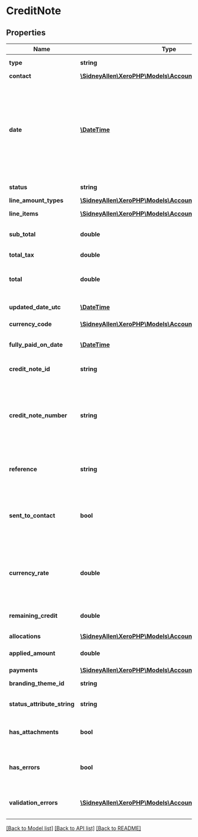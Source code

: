 # CreditNote

## Properties
Name | Type | Description | Notes
------------ | ------------- | ------------- | -------------
**type** | **string** | See Credit Note Types | [optional] 
**contact** | [**\SidneyAllen\XeroPHP\Models\Accounting\Contact**](Contact.md) |  | [optional] 
**date** | [**\DateTime**](\DateTime.md) | The date the credit note is issued YYYY-MM-DD. If the Date element is not specified then it will default to the current date based on the timezone setting of the organisation | [optional] 
**status** | **string** | See Credit Note Status Codes | [optional] 
**line_amount_types** | [**\SidneyAllen\XeroPHP\Models\Accounting\LineAmountTypes**](LineAmountTypes.md) |  | [optional] 
**line_items** | [**\SidneyAllen\XeroPHP\Models\Accounting\LineItem[]**](LineItem.md) | See Invoice Line Items | [optional] 
**sub_total** | **double** | The subtotal of the credit note excluding taxes | [optional] 
**total_tax** | **double** | The total tax on the credit note | [optional] 
**total** | **double** | The total of the Credit Note(subtotal + total tax) | [optional] 
**updated_date_utc** | [**\DateTime**](\DateTime.md) | UTC timestamp of last update to the credit note | [optional] 
**currency_code** | [**\SidneyAllen\XeroPHP\Models\Accounting\CurrencyCode**](CurrencyCode.md) |  | [optional] 
**fully_paid_on_date** | [**\DateTime**](\DateTime.md) | Date when credit note was fully paid(UTC format) | [optional] 
**credit_note_id** | **string** | Xero generated unique identifier | [optional] 
**credit_note_number** | **string** | ACCRECCREDIT – Unique alpha numeric code identifying credit note (when missing will auto-generate from your Organisation Invoice Settings) | [optional] 
**reference** | **string** | ACCRECCREDIT only – additional reference number | [optional] 
**sent_to_contact** | **bool** | boolean to indicate if a credit note has been sent to a contact via  the Xero app (currently read only) | [optional] 
**currency_rate** | **double** | The currency rate for a multicurrency invoice. If no rate is specified, the XE.com day rate is used | [optional] 
**remaining_credit** | **double** | The remaining credit balance on the Credit Note | [optional] 
**allocations** | [**\SidneyAllen\XeroPHP\Models\Accounting\Allocation[]**](Allocation.md) | See Allocations | [optional] 
**applied_amount** | **double** | The amount of applied to an invoice | [optional] 
**payments** | [**\SidneyAllen\XeroPHP\Models\Accounting\Payment[]**](Payment.md) | See Payments | [optional] 
**branding_theme_id** | **string** | See BrandingThemes | [optional] 
**status_attribute_string** | **string** | A string to indicate if a invoice status | [optional] 
**has_attachments** | **bool** | boolean to indicate if a credit note has an attachment | [optional] [default to false]
**has_errors** | **bool** | A boolean to indicate if a credit note has an validation errors | [optional] 
**validation_errors** | [**\SidneyAllen\XeroPHP\Models\Accounting\ValidationError[]**](ValidationError.md) | Displays array of validation error messages from the API | [optional] 

[[Back to Model list]](../README.md#documentation-for-models) [[Back to API list]](../README.md#documentation-for-api-endpoints) [[Back to README]](../README.md)


